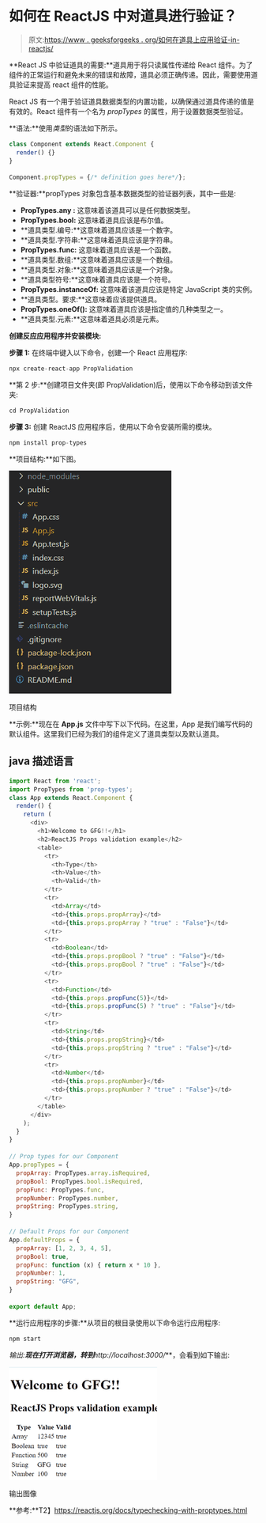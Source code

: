# 如何在 ReactJS 中对道具进行验证？

> 原文:[https://www . geeksforgeeks . org/如何在道具上应用验证-in-reactjs/](https://www.geeksforgeeks.org/how-to-apply-validation-on-props-in-reactjs/)

**React JS 中验证道具的需要:**道具用于将只读属性传递给 React 组件。为了组件的正常运行和避免未来的错误和故障，道具必须正确传递。因此，需要使用道具验证来提高 react 组件的性能。

React JS 有一个用于验证道具数据类型的内置功能，以确保通过道具传递的值是有效的。React 组件有一个名为 *propTypes* 的属性，用于设置数据类型验证。

**语法:**使用*类型*的语法如下所示。

```jsx
class Component extends React.Component {
  render() {}
}

Component.propTypes = {/* definition goes here*/};
```

**验证器:**propTypes 对象包含基本数据类型的验证器列表，其中一些是:

*   **PropTypes.any :** 这意味着该道具可以是任何数据类型。
*   **PropTypes.bool:** 这意味着道具应该是布尔值。
*   **道具类型.编号:**这意味着道具应该是一个数字。
*   **道具类型.字符串:**这意味着道具应该是字符串。
*   **PropTypes.func:** 这意味着道具应该是一个函数。
*   **道具类型.数组:**这意味着道具应该是一个数组。
*   **道具类型.对象:**这意味着道具应该是一个对象。
*   **道具类型符号:**这意味着道具应该是一个符号。
*   **PropTypes.instanceOf:** 这意味着该道具应该是特定 JavaScript 类的实例。
*   **道具类型。要求:**这意味着应该提供道具。
*   **PropTypes.oneOf():** 这意味着道具应该是指定值的几种类型之一。
*   **道具类型.元素:**这意味着道具必须是元素。

**创建反应应用程序并安装模块:**

**步骤 1:** 在终端中键入以下命令，创建一个 React 应用程序:

```jsx
npx create-react-app PropValidation
```

**第 2 步:**创建项目文件夹(即 PropValidation)后，使用以下命令移动到该文件夹:

```jsx
cd PropValidation
```

**步骤 3:** 创建 ReactJS 应用程序后，使用以下命令安装所需的模块。

```jsx
npm install prop-types
```

**项目结构:**如下图。

![](img/f04ae0d8b722a9fff0bd9bd138b29c23.png)

项目结构

**示例:**现在在 **App.js** 文件中写下以下代码。在这里，App 是我们编写代码的默认组件。这里我们已经为我们的组件定义了道具类型以及默认道具。

## java 描述语言

```jsx
import React from 'react';
import PropTypes from 'prop-types';
class App extends React.Component {
  render() {
    return (
      <div>
        <h1>Welcome to GFG!!</h1>
        <h2>ReactJS Props validation example</h2>
        <table>
          <tr>
            <th>Type</th>
            <th>Value</th>
            <th>Valid</th>
          </tr>
          <tr>
            <td>Array</td>
            <td>{this.props.propArray}</td>
            <td>{this.props.propArray ? "true" : "False"}</td>
          </tr>
          <tr>
            <td>Boolean</td>
            <td>{this.props.propBool ? "true" : "False"}</td>
            <td>{this.props.propBool ? "true" : "False"}</td>
          </tr>
          <tr>
            <td>Function</td>
            <td>{this.props.propFunc(5)}</td>
            <td>{this.props.propFunc(5) ? "true" : "False"}</td>
          </tr>
          <tr>
            <td>String</td>
            <td>{this.props.propString}</td>
            <td>{this.props.propString ? "true" : "False"}</td>
          </tr>
          <tr>
            <td>Number</td>
            <td>{this.props.propNumber}</td>
            <td>{this.props.propNumber ? "true" : "False"}</td>
          </tr>
        </table>
      </div>
    );
  }
}

// Prop types for our Component
App.propTypes = {
  propArray: PropTypes.array.isRequired,
  propBool: PropTypes.bool.isRequired,
  propFunc: PropTypes.func,
  propNumber: PropTypes.number,
  propString: PropTypes.string,
}

// Default Props for our Component
App.defaultProps = {
  propArray: [1, 2, 3, 4, 5],
  propBool: true,
  propFunc: function (x) { return x * 10 },
  propNumber: 1,
  propString: "GFG",
}

export default App;
```

**运行应用程序的步骤:**从项目的根目录使用以下命令运行应用程序:

```jsx
npm start
```

**输出:**现在打开浏览器，转到***http://localhost:3000/***，会看到如下输出:

![](img/91ba4349e9c4c1a55564ecea899cead3.png)

输出图像

**参考:**T2】https://reactjs.org/docs/typechecking-with-proptypes.html